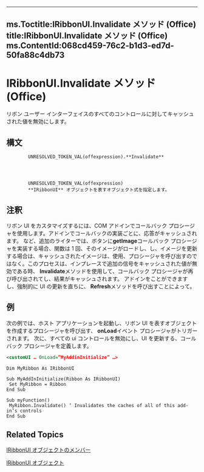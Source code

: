 

---
ms.Toctitle:IRibbonUI.Invalidate メソッド (Office)
title:IRibbonUI.Invalidate メソッド (Office)
ms.ContentId:068cd459-76c2-b1d3-ed7d-50fa88c4db73
---
# IRibbonUI.Invalidate メソッド (Office)




リボン ユーザー インターフェイスのすべてのコントロールに対してキャッシュされた値を無効にします。

## 構文

            UNRESOLVED_TOKEN_VAL(offexpression).**Invalidate**




            UNRESOLVED_TOKEN_VAL(offexpression)
            **IRibbonUI** オブジェクトを表すオブジェクト式を指定します。



## 注釈
リボン UI をカスタマイズするには、COM アドインでコールバック プロシージャを使用します。アドインでコールバックの実装ごとに、応答がキャッシュされます。 など、追加のライターでは、ボタンに**getImage**コールバック プロシージャを実装する場合、関数は 1 回、そのイメージがロードし、し、イメージを更新する場合は、キャッシュされたイメージは、使用、プロシージャを呼び出すのではなく。このプロセスは、インプレースで追加の信号をキャッシュされた値が無効である時、 **Invalidate**メソッドを使用して、コールバック プロシージャが再び呼び出されてし、結果がキャッシュされます。 アドインをことができますし、強制的に UI の更新を直ちに、 **Refresh**メソッドを呼び出すことによって。



## 例
次の例では、ホスト アプリケーションを起動し、リボン UI を表すオブジェクトを作成するプロシージャを呼び出す、 **onLoad**イベント プロシージャがトリガーされます。 次に、すべての ui コントロールを無効にし、UI を更新する、コールバック プロシージャを定義します。

```xml
<customUI … OnLoad=”MyAddinInitialize” …>
```


```vba
Dim MyRibbon As IRibbonUI 
 
Sub MyAddInInitialize(Ribbon As IRibbonUI) 
 Set MyRibbon = Ribbon 
End Sub 
 
Sub myFunction() 
 MyRibbon.Invalidate() ‘ Invalidates the caches of all of this add-in’s controls 
End Sub
```




## Related Topics

[IRibbonUI オブジェクトのメンバー](c6f6ec3b-3132-da29-ea08-70f20923d013.md)

[IRibbonUI オブジェクト](d323aa21-de74-e821-c914-db71ef3b9c5e.md)




